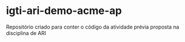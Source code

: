 # igti-ari-demo-acme-ap

Repositório criado para conter o código da atividade prévia proposta na disciplina de ARI

